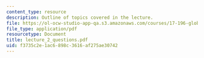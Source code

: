 ```yaml
---
content_type: resource
description: Outline of topics covered in the lecture.
file: https://ol-ocw-studio-app-qa.s3.amazonaws.com/courses/17-196-globalization-fall-2005/f3735c2e1ac6898c3616af275ae30742_lecture_2_questions.pdf
file_type: application/pdf
resourcetype: Document
title: lecture_2_questions.pdf
uid: f3735c2e-1ac6-898c-3616-af275ae30742
---
```

